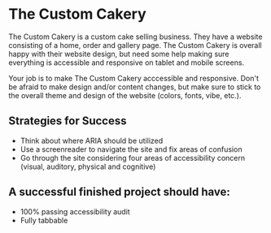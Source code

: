 # The Custom Cakery

The Custom Cakery is a custom cake selling business. They have a website consisting of a home, order and gallery page. The Custom Cakery is overall happy with their website design, but need some help making sure everything is accessible and responsive on tablet and mobile screens.

Your job is to make The Custom Cakery acccessible and responsive. Don't be afraid to make design and/or content changes, but make sure to stick to the overall theme and design of the website (colors, fonts, vibe, etc.).  

## Strategies for Success

- Think about where ARIA should be utilized
- Use a screenreader to navigate the site and fix areas of confusion 
- Go through the site considering four areas of accessibility concern (visual, auditory, physical and cognitive) 

## A successful finished project should have:
- 100% passing accessibility audit 
- Fully tabbable

